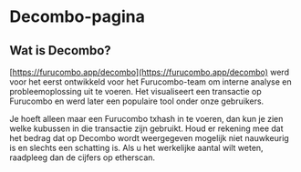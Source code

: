 # Decombo-pagina

## Wat is Decombo?

[https://furucombo.app/decombo](https://furucombo.app/decombo) werd voor het eerst ontwikkeld voor het Furucombo-team om interne analyse en probleemoplossing uit te voeren. Het visualiseert een transactie op Furucombo en werd later een populaire tool onder onze gebruikers.

Je hoeft alleen maar een Furucombo txhash in te voeren, dan kun je zien welke kubussen in die transactie zijn gebruikt. Houd er rekening mee dat het bedrag dat op Decombo wordt weergegeven mogelijk niet nauwkeurig is en slechts een schatting is. Als u het werkelijke aantal wilt weten, raadpleeg dan de cijfers op etherscan.




